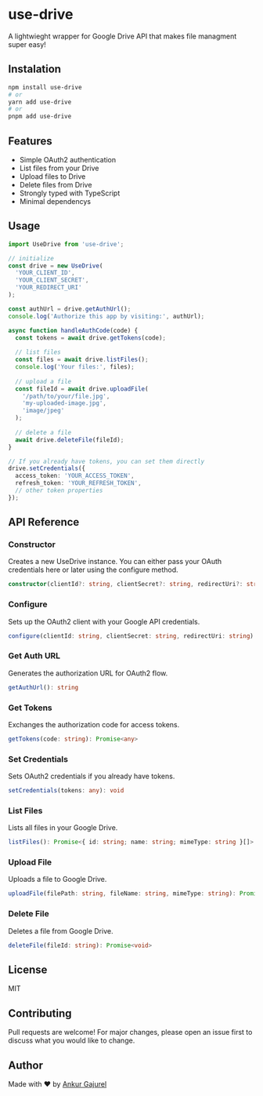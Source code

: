# use-drive

A lightwieght wrapper for Google Drive API that makes file managment super easy!

## Instalation

```bash
npm install use-drive
# or
yarn add use-drive
# or
pnpm add use-drive
```

## Features

- Simple OAuth2 authentication
- List files from your Drive
- Upload files to Drive
- Delete files from Drive
- Strongly typed with TypeScript
- Minimal dependencys

## Usage

```typescript
import UseDrive from 'use-drive';

// initialize
const drive = new UseDrive(
  'YOUR_CLIENT_ID',
  'YOUR_CLIENT_SECRET',
  'YOUR_REDIRECT_URI'
);

const authUrl = drive.getAuthUrl();
console.log('Authorize this app by visiting:', authUrl);

async function handleAuthCode(code) {
  const tokens = await drive.getTokens(code);
  
  // list files
  const files = await drive.listFiles();
  console.log('Your files:', files);
  
  // upload a file
  const fileId = await drive.uploadFile(
    '/path/to/your/file.jpg',
    'my-uploaded-image.jpg',
    'image/jpeg'
  );
  
  // delete a file
  await drive.deleteFile(fileId);
}

// If you already have tokens, you can set them directly
drive.setCredentials({
  access_token: 'YOUR_ACCESS_TOKEN',
  refresh_token: 'YOUR_REFRESH_TOKEN',
  // other token properties
});
```

## API Reference

### Constructor

Creates a new UseDrive instance. You can either pass your OAuth credentials here or later using the configure method.

```typescript
constructor(clientId?: string, clientSecret?: string, redirectUri?: string)
```

### Configure

Sets up the OAuth2 client with your Google API credentials.

```typescript
configure(clientId: string, clientSecret: string, redirectUri: string): void
```

### Get Auth URL

Generates the authorization URL for OAuth2 flow.

```typescript
getAuthUrl(): string
```

### Get Tokens

Exchanges the authorization code for access tokens.

```typescript
getTokens(code: string): Promise<any>
```

### Set Credentials

Sets OAuth2 credentials if you already have tokens.

```typescript
setCredentials(tokens: any): void
```

### List Files

Lists all files in your Google Drive.

```typescript
listFiles(): Promise<{ id: string; name: string; mimeType: string }[]>
```

### Upload File

Uploads a file to Google Drive.

```typescript
uploadFile(filePath: string, fileName: string, mimeType: string): Promise<string>
```

### Delete File

Deletes a file from Google Drive.

```typescript
deleteFile(fileId: string): Promise<void>
```

## License

MIT

## Contributing

Pull requests are welcome! For major changes, please open an issue first to discuss what you would like to change.

## Author

Made with ❤️ by [Ankur Gajurel](https://github.com/ankurgajurel)